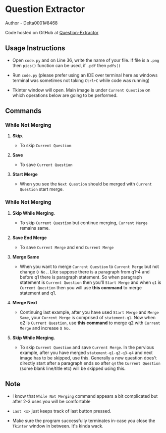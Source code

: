 # Question Extractor

Author - Delta0001#8468

Code hosted on GitHub at [Question-Extractor](https://github.com/SuperSat001/Question-Extractor)


## Usage Instructions

- Open `code.py` and on Line 36, write the name of your file. 
If file is a `.png` then `pics()` function can be used, if `.pdf` then `pdfs()`

- Run `code.py` (please prefer using an IDE over terminal here as windows terminal was sometimes not taking `Ctrl+C` while code was running)

- Tkinter window will open. Main image is under `Current Question` on which operations below are going to be performed. 

## Commands


### While Not Merging

1. **Skip**. 
	- To skip `Current Question`

2. **Save**
	- To save `Current Question`

3. **Start Merge**
	- When you see the `Next Question` should be merged with `Current Question` start merge.


### While Not Merging

1. **Skip While Merging**. 
	- To skip `Current Question` but continue merging, `Current Merge` remains same.

2. **Save End Merge**
	- To save `Current Merge` and end `Current Merge`

3. **Merge Same**
	- When you want to merge `Current Question` to `Current Merge` but not change `Q No.`. Like suppose there is a paragraph from q1-4 and before q1 there is paragraph statement. So when paragraph statement is `Current Question` then you'll `Start Merge` and when `q1` is `Current Question` then you will use **this command** to merge statement and q1.

4. **Merge Next**
	- Continuing last example, after you have used `Start Merge` and `Merge Same`, your `Current Merge` is comprised of `statement-q1`. Now when q2 is `Current Question`, use **this command** to merge q2 with `Current Merge` and increase `Q No.`

5. **Skip While Merging**. 
	- To skip `Current Question` and save `Current Merge`. In the pervious example, after you have merged `statement-q1-q2-q3-q4` and next image has to be skipped, use this. Generally a new question does't directly start after a paragraph ends so after `q4` the `Current Question` (some blank line/title etc) will be skipped using this.

## Note
- I know that `While Not Merging` command appears a bit complicated but after 2-3 uses you will be comfortable

- `Last <x>` just keeps track of last button pressed.

- Make sure the program successfully terminates in-case you close the `Tkinter` window in between. It's kinda wack.

